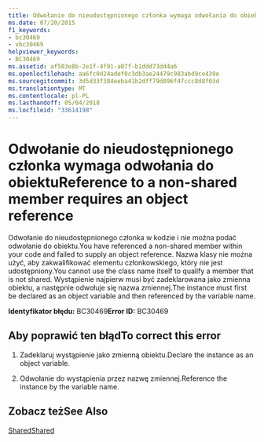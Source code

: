 ```yaml
---
title: Odwołanie do nieudostępnionego członka wymaga odwołania do obiektu
ms.date: 07/20/2015
f1_keywords:
- bc30469
- vbc30469
helpviewer_keywords:
- BC30469
ms.assetid: af503e8b-2e1f-4f91-a07f-b1ddd73dd4a6
ms.openlocfilehash: aa6fc0d24adef0c3db3ae24479c983abd9ce439e
ms.sourcegitcommit: 3d5d33f384eeba41b2dff79d096f47ccc8d8f03d
ms.translationtype: MT
ms.contentlocale: pl-PL
ms.lasthandoff: 05/04/2018
ms.locfileid: "33614198"
---
```

# <a name="reference-to-a-non-shared-member-requires-an-object-reference"></a><span data-ttu-id="e1b66-102">Odwołanie do nieudostępnionego członka wymaga odwołania do obiektu</span><span class="sxs-lookup"><span data-stu-id="e1b66-102">Reference to a non-shared member requires an object reference</span></span>
<span data-ttu-id="e1b66-103">Odwołanie do nieudostępnionego członka w kodzie i nie można podać odwołanie do obiektu.</span><span class="sxs-lookup"><span data-stu-id="e1b66-103">You have referenced a non-shared member within your code and failed to supply an object reference.</span></span> <span data-ttu-id="e1b66-104">Nazwa klasy nie można użyć, aby zakwalifikować elementu członkowskiego, który nie jest udostępniony.</span><span class="sxs-lookup"><span data-stu-id="e1b66-104">You cannot use the class name itself to qualify a member that is not shared.</span></span> <span data-ttu-id="e1b66-105">Wystąpienie najpierw musi być zadeklarowana jako zmienna obiektu, a następnie odwołuje się nazwa zmiennej.</span><span class="sxs-lookup"><span data-stu-id="e1b66-105">The instance must first be declared as an object variable and then referenced by the variable name.</span></span>  
  
 <span data-ttu-id="e1b66-106">**Identyfikator błędu:** BC30469</span><span class="sxs-lookup"><span data-stu-id="e1b66-106">**Error ID:** BC30469</span></span>  
  
## <a name="to-correct-this-error"></a><span data-ttu-id="e1b66-107">Aby poprawić ten błąd</span><span class="sxs-lookup"><span data-stu-id="e1b66-107">To correct this error</span></span>  
  
1.  <span data-ttu-id="e1b66-108">Zadeklaruj wystąpienie jako zmienną obiektu.</span><span class="sxs-lookup"><span data-stu-id="e1b66-108">Declare the instance as an object variable.</span></span>  
  
2.  <span data-ttu-id="e1b66-109">Odwołanie do wystąpienia przez nazwę zmiennej.</span><span class="sxs-lookup"><span data-stu-id="e1b66-109">Reference the instance by the variable name.</span></span>  
  
## <a name="see-also"></a><span data-ttu-id="e1b66-110">Zobacz też</span><span class="sxs-lookup"><span data-stu-id="e1b66-110">See Also</span></span>  
   
   
 [<span data-ttu-id="e1b66-111">Shared</span><span class="sxs-lookup"><span data-stu-id="e1b66-111">Shared</span></span>](../../visual-basic/language-reference/modifiers/shared.md)  

